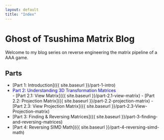 ```yaml
---
layout: default
title: "Index"
---
```


# Ghost of Tsushima Matrix Blog

Welcome to my blog series on reverse engineering the matrix pipeline of a AAA game.

## Parts

- [Part 1: Introduction]({{ site.baseurl }}/part-1-intro)
- <div style="color:blue">Part 2: Understanding 3D Transformation Matrices</div>
	- [Part 2.1: View Matrix]({{ site.baseurl }}/part-2.1-view-matrix)
	- [Part 2.2: Projection Matrix]({{ site.baseurl }}/part-2.2-projection-matrix)
	- [Part 2.3: View Projection Matrix]({{ site.baseurl }}/part-2.3-View-Projection-matrix)
- [Part 3: Finding & Reversing Matrices]({{ site.baseurl }}/part-3-finding-and-reversing-matrices)
- [Part 4: Reversing SIMD Math]({{ site.baseurl }}/part-4-reversing-simd-math)

